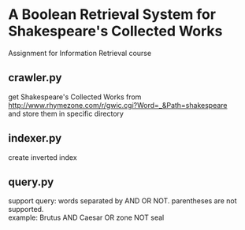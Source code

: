 A Boolean Retrieval System for Shakespeare's Collected Works
=========================

Assignment for Information Retrieval course

crawler.py
--------------

get Shakespeare's Collected Works from http://www.rhymezone.com/r/gwic.cgi?Word=_&Path=shakespeare <br>
and store them in specific directory

indexer.py
----------------------

create inverted index


query.py
-------------------
support query: words separated by AND OR NOT. parentheses are not supported.<br>
example: Brutus AND Caesar OR zone NOT seal